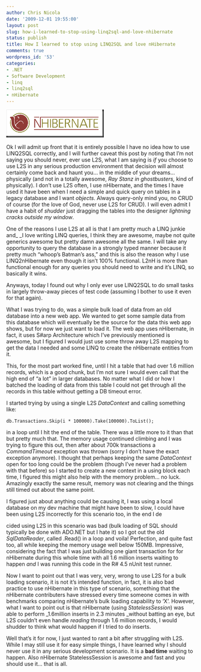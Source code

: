 ```yaml
---
author: Chris Nicola
date: '2009-12-01 19:55:00'
layout: post
slug: how-i-learned-to-stop-using-linq2sql-and-love-nhibernate
status: publish
title: How I learned to stop using LINQ2SQL and love nHibernate
comments: true
wordpress_id: '53'
categories:
- .NET
- Software Development
- linq
- linq2sql
- nHibernate
---
```


![NHLogoSmall][1]

Ok I will admit up front that it is entirely possible I have no idea how to use LINQ2SQL correctly, and I will further caveat this post by noting that I’m not saying you should never, ever use L2S, what I am saying is _if_ you choose to use L2S in any serious production environment that decision will almost certainly come back and haunt you… in the middle of your dreams… physically (and not in a totally awesome, _Ray Stanz in ghostbusters,_ kind of physically).  I don’t use L2S often, I use nHibernate, and the times I have used it have been when I need a simple and quick query on tables in a legacy database and I want _objects_.  Always query-only mind you, no CRUD of course (for the love of God, never use L2S for CRUD).  I will even admit I have a habit of *shudder* just dragging the tables into the designer *lightning cracks outside my window*.

<!--more-->

One of the reasons I use L2S at all is that I am pretty much a LINQ junkie and_ _I love writing LINQ queries, I think they are awesome, maybe not quite generics awesome but pretty damn awesome all the same.  I will take any opportunity to query the database in a strongly typed manner because it pretty much “whoop’s Batman’s ass,” and this is also the reason why I use LINQ2nHibernate even though it isn’t 100% functional.  L2nH is more than functional enough for any queries you should need to write and it’s LINQ, so basically it wins.

Anyways, today I found out why I only ever use LINQ2SQL to do small tasks in largely throw-away pieces of test code (assuming I bother to use it even for that again).

What I was trying to do, was a simple bulk load of data from an old database into a new web app.  We wanted to get some sample data from this database which will eventually be the source for the data this web app shows, but for now we just want to load it.  The web app uses nHibernate, in fact, it uses S#arp Architecture which I’ve previously mentioned is awesome, but I figured I would just use some throw away L2S mapping to get the data I needed and some LINQ to create the nHibernate entities from it.

This, for the most part worked fine, until I hit a table that had over 1.6 million records, which is a good chunk, but I’m not sure I would even call that the high end of “a lot” in larger databases.  No matter what I did or how I batched the loading of data from this table I could not get through all the records in this table without getting a DB timeout error. 

I started trying by using a single L2S _DataContext_ and calling something like:
    
    db.Transactions.Skip(i * 100000).Take(100000).ToList();

in a loop until I hit the end of the table.  There was a little more to it than that but pretty much that.  The memory usage continued climbing and I was trying to figure this out, then after about 700k transactions a _CommandTimeout_ exception was thrown (sorry I don’t have the exact exception anymore).  I thought that perhaps keeping the same _DataContext_ open for too long could be the problem (though I’ve never had a problem with that before) so I started to create a new context in a using block each time, I figured this might also help with the memory problem… no luck.  Amazingly exactly the same result, memory was not clearing and the things still timed out about the same point.

I figured just about anything could be causing it, I was using a local database on my dev machine that might have been to slow, I could have been using L2S incorrectly for this scenario too, in the end I de

cided using L2S in this scenario was bad (bulk loading of SQL should typically be done with ADO.NET but I hate it) so I got out the old _SqlDataReader_, called .Read() in a loop and voila! Perfection, and quite fast too, all while keeping the memory usage well below 150MB.  Impressive, considering the fact that I was just building one giant transaction for for nHibernate during this whole time with all 1.6 million inserts waiting to happen _and_ I was running this code in the R# 4.5 nUnit test runner.

Now I want to point out that I was very, very, wrong to use L2S for a bulk loading scenario, it is not it’s intended function, in fact, it is also bad practice to use nHibernate in this type of scenario, something that the nHibernate contributers have stressed every time someone comes in with benchmarks comparing nHibernate’s bulk loading capability to ‘X’.  However, what I want to point out is that nHibernate (using _StatelessSession_) was able to perform _1.6million inserts in 2.3 minutes _without batting an eye, but L2S couldn’t even handle _reading_ through 1.6 million records, I would shudder to think what would happen if I tried to do inserts.

Well that’s it for now, I just wanted to rant a bit after struggling with L2S.  While I may still use it for easy simple things, I have learned why I should never use it in any serious development scenario.  It is a **bad time** waiting to happen.  Also nHibernate StatelessSession is awesome and fast and you should use it… that is all.

   [1]: /images/NHLogoSmall1.gif (NHLogoSmall)

